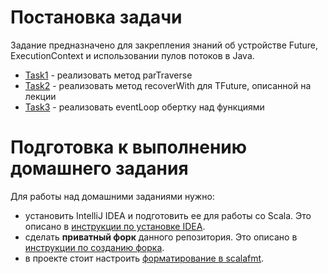 # Постановка задачи

Задание предназначено для закрепления знаний об устройстве Future, ExecutionContext и использовании пулов потоков в Java.
* [Task1](src/main/scala/mipt/homework9/Task1.scala) - реализовать метод parTraverse
* [Task2](src/main/scala/mipt/homework9/Task2.scala) - реализовать метод recoverWith для TFuture, описанной на лекции
* [Task3](src/main/scala/mipt/homework9/Task3.scala) - реализовать eventLoop обертку над функциями

# Подготовка к выполнению домашнего задания

Для работы над домашними заданиями нужно:
* установить IntelliJ IDEA и подготовить ее для работы со Scala. Это описано в [инструкции по установке IDEA](docs/idea-install/install.md).
* сделать **приватный форк** данного репозитория. Это описано в [инструкции по созданию форка](docs/create-fork/private-fork.md).
* в проекте стоит настроить [форматирование в scalafmt](docs/code-style/code-style.md).
